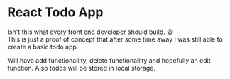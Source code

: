 # React Todo App

Isn't this what every front end developer should build. 😃  
This is just a proof of concept that after some time away I was still able to create a basic todo app.

Will have add functionallity, delete functionallity and hopefully an edit function.
Also todos will be stored in local storage.
